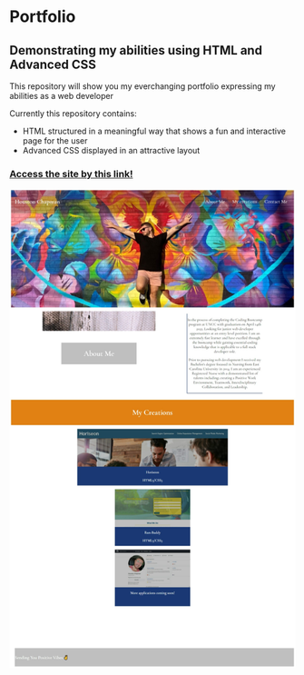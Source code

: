 
# Portfolio

## Demonstrating my abilities using HTML and Advanced CSS

This repository will show you my everchanging portfolio expressing my abilities as a web developer

Currently this repository contains: 

- HTML structured in a meaningful way that shows a fun and interactive page for the user
- Advanced CSS displayed in an attractive layout

### [Access the site by this link!](https://chapmanh10.github.io/portfolio/)

![Portfolio Landing Page](./assets/images/Portfolio-screenshot.jpeg)